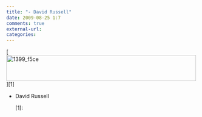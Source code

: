 ```yaml
---
title: "- David Russell"
date: 2009-08-25 1:7
comments: true
external-url:
categories:
---
```

[<img src="http://7.asset.soup.io/asset/0418/1399_f5ce.png" width="500" height="68" alt="1399_f5ce" />][1]

- David Russell

  [1]:

